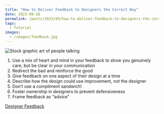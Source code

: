 ```yaml
---
title: "How to Deliver Feedback to Designers the Correct Way"
date: 2023-09-28
permalink: /posts/2023/09/how-to-deliver-feedback-to-designers-the-correct-way/
tags:
  - Tutorial
images:
  - /images/feedback.jpg
---
```


![Stock graphic art of people talking](/images/feedback.jpg)

1. Use a mix of heart and mind in your feedback to show you genuinely care, but be clear in your communication
2. Redirect the bad and reinforce the good
3. Give feedback on one aspect of their design at a time
4. Describe how the _design_ could use improvement, not the designer
5. Don’t use a compliment sandwich!
6. Foster ownership in designers to prevent defensiveness
7. Frame feedback as “advice”

[Designer Feedback](https://www.invisionapp.com/inside-design/give-designers-feedback/)

